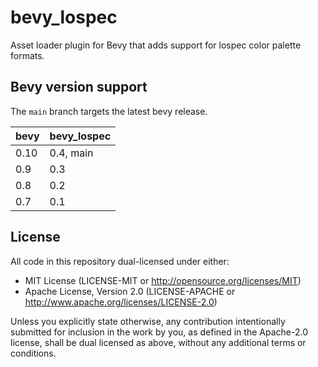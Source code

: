 # bevy_lospec

Asset loader plugin for Bevy that adds support for lospec color palette formats.

## Bevy version support

The `main` branch targets the latest bevy release.

|bevy|bevy_lospec|
|---|---|
|0.10|0.4, main|
|0.9|0.3|
|0.8|0.2|
|0.7|0.1|

## License

All code in this repository dual-licensed under either:

- MIT License (LICENSE-MIT or <http://opensource.org/licenses/MIT>)
- Apache License, Version 2.0 (LICENSE-APACHE or <http://www.apache.org/licenses/LICENSE-2.0>)

Unless you explicitly state otherwise, any contribution intentionally submitted
for inclusion in the work by you, as defined in the Apache-2.0 license, shall be
dual licensed as above, without any additional terms or conditions.
